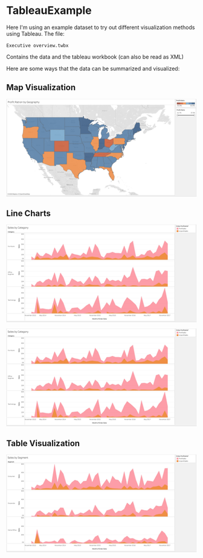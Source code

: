 # TableauExample

Here I'm using an example dataset to try out different visualization methods using Tableau. 
The file:

	Executive overview.twbx

Contains the data and the tableau workbook (can also be read as XML) 

Here are some ways that the data can be summarized and visualized:

## Map Visualization

![Screenshot](Images/ProfitGeography.jpg)

## Line Charts

![Screenshot](Images/SalesByCategory.jpg)

![Screenshot](Images/SalesByCategory.jpg)

## Table Visualization

![Screenshot](Images/SalesBySegment.jpg)
